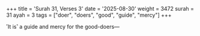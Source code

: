 +++
title = 'Surah 31, Verses 3'
date = '2025-08-30'
weight = 3472
surah = 31
ayah = 3
tags = ["doer", "doers", "good", "guide", "mercy"]
+++

˹It is˺ a guide and mercy for the good-doers—